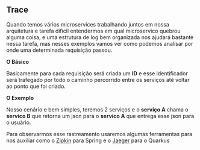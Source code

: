 ## Trace

Quando temos vários microservices trabalhando juntos em nossa arquitetura e tarefa difícil entendermos em qual microservico quebrou alguma coisa, e uma estrutura de log bem organizada nos ajudará bastante nessa tarefa, mas nesses exemplos vamos ver como podemos analisar por onde uma determinada requisição passou.

**O Básico**

Basicamente para cada requisição será criada um **ID** e esse identificador será trafegado por todo o caminho percorrido entre os serviços até voltar ao ponto que foi criado.

**O Exemplo**

Nosso cenário e bem simples, teremos 2 serviços e o **serviço A** chama o **servico B** que retorna um json para o **servico A** que entrega esse json para o usuário.

Para observarmos esse rastreamento usaremos algumas ferramentas para nos auxiliar como o [Zipkin](https://zipkin.io/) para Spring e o [Jaeger](https://www.jaegertracing.io/) para o Quarkus

